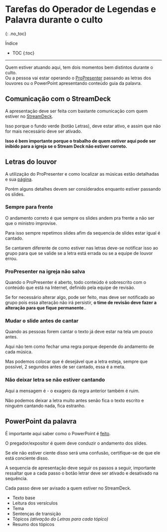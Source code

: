 # Tarefas do Operador de Legendas e Palavra durante o culto
{: .no_toc}

Índice
* TOC
{:toc}
---

Quem estiver atuando aqui, tem dois momentos bem distintos durante o culto.\
Ou a pessoa vai estar operando o [ProPresenter](/ibcalvariotv/transmissao/equipamentos-e-programas/propresenter/) passando as letras dos louvores ou o PowerPoint apresentando conteúdo guia da palavra.

## Comunicação com o StreamDeck
A apresentação deve ser feita com bastante comunicação com quem estiver no [StreamDeck](/ibcalvariotv/transmissao/equipamentos-e-programas/#stream-deck).

Isso porque o fundo verde (botão Letras), deve estar ativo, e assim que não for mais necessário deve ser ativado.

**Isso é bem importante porque o trabalho de quem estiver aqui pode ser inibido para a igreja se o Stream Deck não estiver correto.**

## Letras do louvor
A utilização do ProPresenter e como localizar as músicas estão detalhadas e sua [página](/ibcalvariotv/transmissao/equipamentos-e-programas/propresenter/).

Porém alguns detalhes devem ser considerados enquanto estiver passando os slides.

### Sempre para frente
O andamento correto é que sempre os slides andem pra frente a não ser que o ministro improvise.

Para isso sempre repetimos slides afim da sequencia de slides estar igual é cantado.

Se cantarem diferente de como estiver nas letras deve-se notificar isso ao grupo para que se valide se a letra está errada ou se a equipe de louvor errou.

### ProPresenter na igreja não salva
Quando o ProPresenter é aberto, todo conteúdo é sobrescrito com o conteúdo que está na Internet, definido pela equipe de revisão.

Se for necessário alterar algo, pode ser feito, mas deve ser notificado ao grupo pois essa alteração não irá persistir, **o time de revisão deve fazer a alteração para que fique permanente**..

### Mudar o slide antes de cantar
Quando as pessoas forem cantar o texto já deve estar na tela um pouco antes.

Aqui não tem como fechar uma regra porque depende do andamento de cada música.

Mas podemos colocar que é desejável que a letra esteja, sempre que possível, 2 segundos antes de ser cantado, essa é a meta.

### Não deixar letra se não estiver cantando
Aqui a mensagem é - o exagero da regra anterior também é ruim.

Não podemos deixar a letra muito antes senão fica o texto escrito e ninguém cantando nada, fica estranho.

## PowerPoint da palavra

É importante aqui saber como o PowerPoint é [feito](/ibcalvariotv/transmissao/criacao-power-point-palavra/).

O pregador/expositor é quem deve conduzir o andamento dos slides.

Se ele não estiver ciente disso será uma confusão, certifique-se de que ele está conciente disso.

A sequencia de apresentação deve seguir os passos a seguir, importante ressaltar que a cada passo o botão letrar deve ser ativado e desativado na sequência.

Cada passo deve ser avisado a quem estiver no StreamDeck.

- Texto base
- Leitura dos versículos
- Tema
- Sentenças de transição
- Tópicos *(ativação do Letras para cada tópico)*
- Resumo dos tópicos